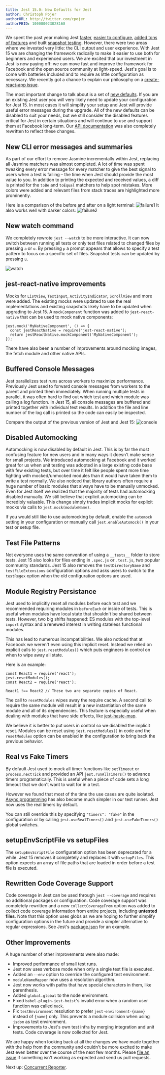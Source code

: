 ```yaml
---
title: Jest 15.0: New Defaults for Jest
author: Christoph Pojer
authorURL: http://twitter.com/cpojer
authorFBID: 100000023028168
---
```


We spent the past year making Jest [faster](http://facebook.github.io/jest/blog/2016/03/11/javascript-unit-testing-performance.html), [easier to configure](http://facebook.github.io/jest/blog/2016/04/12/jest-11.html), [added tons of features](http://facebook.github.io/jest/blog/2016/06/22/jest-13.html) and built [snapshot testing](http://facebook.github.io/jest/blog/2016/07/27/jest-14.html). However, there were two areas where we invested very little: the CLI output and user experience. With Jest 15 we are changing the framework radically to make it easier to use both for beginners and experienced users. We are excited that our investment in Jest is now paying off: we can move fast and improve the framework for Facebook and the open source community at light-speed. Jest's goal is to come with batteries included and to require as little configuration as necessary. We recently got a chance to explain our philosophy on a [create-react-app issue](https://github.com/facebookincubator/create-react-app/pull/250#issuecomment-237098619).

The most important change to talk about is a set of [new defaults](https://github.com/facebook/jest/pull/1511). If you are an existing Jest user you will very likely need to update your configuration for Jest 15. In most cases it will simplify your setup and Jest will provide useful error messages during the upgrade. All of the new defaults can be disabled to suit your needs, but we still consider the disabled features critical for Jest in certain situations and will continue to use and support them at Facebook long-term. Our [API documentation](https://facebook.github.io/jest/docs/api.html) was also completely rewritten to reflect these changes.

## New CLI error messages and summaries

As part of our effort to remove Jasmine incrementally within Jest, replacing all Jasmine matchers was almost completed. A lot of time was spent tweaking every error message for every matcher to give the best signal to users when a test is failing – the time when Jest should provide the most value to you. In addition to printing the expected and received values, a diff is printed for the `toBe` and `toEqual` matchers to help spot mistakes. More colors were added and relevant files from stack traces are highlighted more prominently.

Here is a comparison of the before and after on a light terminal:
![failure1](/jest/img/blog/15-failure1.png)
It also works well with darker colors:
![failure2](/jest/img/blog/15-failure2.png)

## New watch command

We completely rewrote `jest --watch` to be more interactive. It can now switch between running all tests or only test files related to changed files by pressing `a` or `o`. By pressing `p` a prompt appears that allows to specify a test pattern to focus on a specific set of files. Snapshot tests can be updated by pressing `u`.

![watch](/jest/img/blog/15-watch.gif)

## jest-react-native improvements

Mocks for `ListView`, `TextInput`, `ActivityIndicator`, `ScrollView` and more were added. The existing mocks were updated to use the real implementations and existing snapshots likely have to be updated when upgrading to Jest 15. A `mockComponent` function was added to `jest-react-native` that can be used to mock native components:

```
jest.mock('MyNativeComponent', () => {
  const jestReactNative = require('jest-react-native');
  return jestReactNative.mockComponent('MyNativeComponent');
});
```

There have also been a number of improvements around mocking images, the fetch module and other native APIs.

## Buffered Console Messages

Jest parallelizes test runs across workers to maximize performance. Previously Jest used to forward console messages from workers to the parent and printed them immediately. When running multiple tests in parallel, it was often hard to find out which test and which module was calling a log function. In Jest 15, all console messages are buffered and printed together with individual test results. In addition the file and line number of the log call is printed so the code can easily be inspected.

Compare the output of the previous version of Jest and Jest 15:
![console](/jest/img/blog/15-console.png)

## Disabled Automocking

Automocking is now disabled by default in Jest. This is by far the most confusing feature for new users and in many ways it doesn't make sense for small projects. We introduced automocking at Facebook and it worked great for us when unit testing was adopted in a large existing code base with few existing tests, but over time it felt like people spent more time fighting with mocked/unmocked modules than it would have taken them to write a test normally. We also noticed that library authors often require a huge number of basic modules that always have to be manually unmocked. Even for Jest itself we realized that the majority of tests had automocking disabled manually. We still believe that explicit automocking can be incredibly valuable. This change simply trades implicit mocks for explicit mocks via calls to `jest.mock(moduleName)`.

If you would still like to use automocking by default, enable the `automock` setting in your configuration or manually call `jest.enableAutomock()` in your test or setup file.

## Test File Patterns

Not everyone uses the same convention of using a `__tests__` folder to store tests. Jest 15 also looks for files ending in `.spec.js` or `.test.js`, two popular community standards. Jest 15 also removes the `testDirectoryName` and `testFileExtensions` configuration options and asks users to switch to the `testRegex` option when the old configuration options are used.

## Module Registry Persistance

Jest used to implicitly reset all modules before each test and we recommended requiring modules in `beforeEach` or inside of tests. This is useful when modules have local state that shouldn't be shared between tests. However, two big shifts happened: ES modules with the top-level `import` syntax and a renewed interest in writing stateless functional modules.

This has lead to numerous incompatibilities. We also noticed that at Facebook we weren't even using this implicit reset. Instead we relied on explicit calls to `jest.resetModules()` which puts engineers in control on when to wipe away all state.

Here is an example:

```
const React1 = require('react');
jest.resetModules();
const React2 = require('react');

React1 !== React2 // These two are separate copies of React.
```

The call to `resetModules` wipes away the require cache. A second call to require the same module will result in a new instantiation of the same module and all of its dependencies. This feature is especially useful when dealing with modules that have side effects, like [jest-haste-map](https://github.com/facebook/jest/blob/3bbf32a239fc4aad8cc6928a787f235bd86fecac/packages/jest-haste-map/src/__tests__/index-test.js#L64).

We believe it is better to put users in control so we disabled the implicit reset. Modules can be reset using `jest.resetModules()` in code and the `resetModules` option can be enabled in the configuration to bring back the previous behavior.

## Real vs Fake Timers

By default Jest used to mock all timer functions like `setTimeout` or `process.nextTick` and provided an API `jest.runAllTimers()` to advance timers programatically. This is useful when a piece of code sets a long timeout that we don't want to wait for in a test.

However we found that most of the time the use cases are quite isolated. [Async programming](http://facebook.github.io/jest/docs/tutorial-async.html) has also become much simpler in our test runner. Jest now uses the real timers by default.

You can still override this by specifying  `"timers": "fake"`  in the configuration or by calling `jest.useRealTimers()` and `jest.useFakeTimers()` global switches.

## setupEnvScriptFile vs setupFiles

The `setupEnvScriptFile` configuration option has been deprecated for a while. Jest 15 removes it completely and replaces it with `setupFiles`. This option expects an array of file paths that are loaded in order before a test file is executed.

## Rewritten Code Coverage Support

Code coverage in Jest can be used through `jest --coverage` and requires no additional packages or configuration. Code coverage support was completely rewritten and a new `collectCoverageFrom` option was added to collect code coverage information from entire projects, including **untested files**. Note that this option uses globs as we are hoping to further simplify configuration options in the future and provide a simpler alternative to regular expressions. See Jest's [package.json](https://github.com/facebook/jest/blob/9088f6517813f6c089cf52e980d6579511dcde88/package.json#L47) for an example.

## Other Improvements

A huge number of other improvements were also made:

* Improved performance of small test runs.
* Jest now uses verbose mode when only a single test file is executed.
* Added an `--env` option to override the configured test environment.
* `moduleNameMapper` now uses a resolution algorithm.
* Jest now works with paths that have special characters in them, like parenthesis.
* Added `global.global` to the node environment.
* Fixed `babel-plugin-jest-hoist`'s invalid error when a random user function was called `mock`.
* Fix `testEnvironment` resolution to prefer `jest-environment-{name}` instead of `{name}` only. This prevents a module collision when using `jsdom` as test environment.
* Improvements to Jest's own test infra by merging integration and unit tests. Code coverage is now collected for Jest.

We are happy when looking back at all the changes we have made together with the help from the community and couldn't be more excited to make Jest even better over the course of the next few months. Please [file an issue](https://github.com/facebook/jest/issues) if something isn't working as expected and send us pull requests.

Next up: [Concurrent Reporter](https://github.com/facebook/jest/pull/1480).
